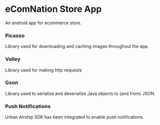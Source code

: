# eComNation Store App
An android app for ecommerce store. 

### Picasso
Library used for downloading and caching images throughout the app.

### Volley
Library used for making http requests

### Gson
Library used to serialize and deserialize Java objects to (and from) JSON.

### Push Notifications
Urban Airship SDK has been integrated to enable push notifications.
